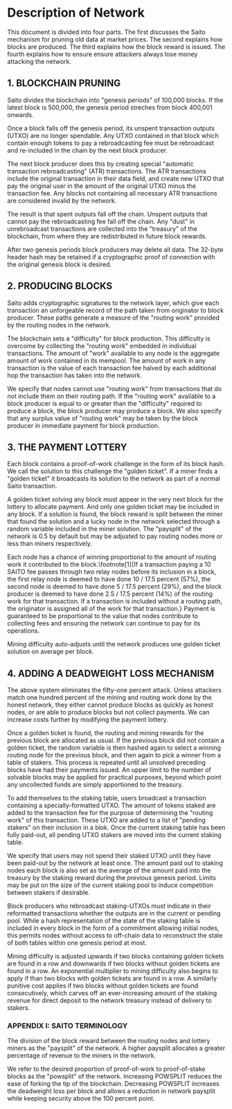 # Description of Network

This document is divided into four parts. The first discusses the Saito mechanism for pruning old data at market prices. The second explains how blocks are produced. The third explains how the block reward is issued. The fourth explains how to ensure ensure attackers always lose money attacking the network.

## 1. BLOCKCHAIN PRUNING

Saito divides the blockchain into "genesis periods" of 100,000 blocks. If the latest block is 500,000, the genesis period streches from block 400,001 onwards.

Once a block falls off the genesis period, its unspent transaction outputs (UTXO) are no longer spendable. Any UTXO contained in that block which contain enough tokens to pay a rebroadcasting fee must be rebroadcast and re-included in the chain by the next block producer.

The next block producer does this by creating special "automatic transaction rebroadcasting" (ATR) transactions. The ATR transactions include the original transaction in their data field, and create new UTXO that pay the original user in the amount of the original UTXO minus the transaction fee. Any blocks not containing all necessary ATR transactions are considered invalid by the network.

The result is that spent outputs fall off the chain. Unspent outputs that cannot pay the rebroadcasting fee fall off the chain. Any "dust" in unrebroadcast transactions are collected into the "treasury" of the blockchain, from where they are redistributed in future block rewards.

After two genesis periods block producers may delete all data. The 32-byte header hash may be retained if a cryptographic proof of connection with the original genesis block is desired.

## 2. PRODUCING BLOCKS

Saito adds cryptographic signatures to the network layer, which give each transaction an unforgeable record of the path taken from originator to block producer. These paths generate a measure of the "routing work" provided by the routing nodes in the network.

The blockchain sets a "difficulty" for block production. This difficulty is overcome by collecting the  "routing work" embedded in individual transactions. The amount of "work" available to any node is the aggregate amount of work contained in its mempool. The amount of work in any transaction is the value of each transaction fee halved by each additional hop the transaction has taken into the network.

We specify that nodes cannot use "routing work" from transactions that do not include them on their routing path. If the "routing work" available to a block producer is equal to or greater than the "difficulty" required to produce a block, the block producer may produce a block. We also specify that any surplus value of "routing work" may be taken by the block producer in immediate payment for block production.


## 3. THE PAYMENT LOTTERY

Each block contains a proof-of-work challenge in the form of its block hash. We call the solution to this challenge the "golden ticket". If a miner finds a "golden ticket" it broadcasts its solution to the network as part of a normal Saito transaction.

A golden ticket solving any block must appear in the very next block for the lottery to allocate payment. And only one golden ticket may be included in any block. If a solution is found, the block reward is split between the miner that found the solution and a lucky node in the network selected through a random variable included in the miner solution. The "paysplit" of the network is 0.5 by default but may be adjusted to pay routing nodes more or less than miners respectively.

Each node has a chance of winning proportional to the amount of routing work it contributed to the block.\footnote[1]{If a transaction paying a 10 SAITO fee passes through two relay nodes before its inclusion in a block, the first relay node is deemed to have done 10 / 17.5 percent (57\%), the second node is deemed to have done 5 / 17.5 percent (29\%), and the block producer is deemed to have done 2.5 / 17.5 percent (14\%) of the routing work for that transaction. If a transaction is included without a routing path, the originator is assigned all of the work for that transaction.} Payment is guaranteed to be proportional to the value that nodes contribute to collecting fees and ensuring the network can continue to pay for its operations.

Mining difficulty auto-adjusts until the network produces one golden ticket solution on average per block.

## 4. ADDING A DEADWEIGHT LOSS MECHANISM

The above system eliminates the fifty-one percent attack. Unless attackers match one hundred percent of the mining and routing work done by the honest network, they either cannot produce blocks as quickly as honest nodes, or are able to produce blocks but not collect payments. We can increase costs further by modifying the payment lottery.

Once a golden ticket is found, the routing and mining rewards for the previous block are allocated as usual. If the previous block did not contain a golden ticket, the random variable is then hashed again to select a winning routing node for the previous block, and then again to pick a winner from a table of stakers. This process is repeated until all unsolved preceding blocks have had their payments issued. An upper limit to the number of solvable blocks may be applied for practical purposes, beyond which point any uncollected funds are simply apportioned to the treasury.

To add themselves to the staking table, users broadcast a transaction containing a specially-formatted UTXO. The amount of tokens staked are added to the transaction fee for the purpose of determining the "routing work" of this transaction. These UTXO are added to a list of "pending stakers" on their inclusion in a blok. Once the current staking table has been fully paid-out, all pending UTXO stakers are moved into the current staking table.

We specify that users may not spend their staked UTXO until they have been paid-out by the network at least once. The amount paid out to staking nodes each block is also set as the average of the amount paid into the treasury by the staking reward during the *previous* genesis period. Limits may be put on the size of the current staking pool to induce competition between stakers if desirable.

Block producers who rebroadcast staking-UTXOs must indicate in their reformatted transactions whether the outputs are in the current or pending pool. While a hash representation of the state of the staking table is included in every block in the form of a commitment allowing initial nodes, this permits nodes without access to off-chain data to reconstruct the state of both tables within one genesis period at most.

Mining difficulty is adjusted upwards if two blocks containing golden tickets are found in a row and downwards if two blocks without golden tickets are found in a row. An exponential multiplier to mining difficulty also begins to apply if than two blocks with golden tickets are found in a row. A similarly punitive cost applies if two blocks without golden tickets are found consecutively, which carves off an ever-increasing amount of the staking revenue for direct deposit to the network treasury instead of delivery to stakers.


### APPENDIX I: SAITO TERMINOLOGY

The division of the block reward between the routing nodes and lottery miners as the "paysplit" of the network. A higher paysplit allocates a greater percentage of revenue to the miners in the network.

We refer to the desired proportion of proof-of-work to proof-of-stake blocks as the "powsplit" of the network. Increasing POWSPLIT reduces the ease of forking the tip of the blockchain. Decreasing POWSPLIT increases the deadweight loss per block and allows a reduction in network paysplit while keeping security above the 100 percent point.





